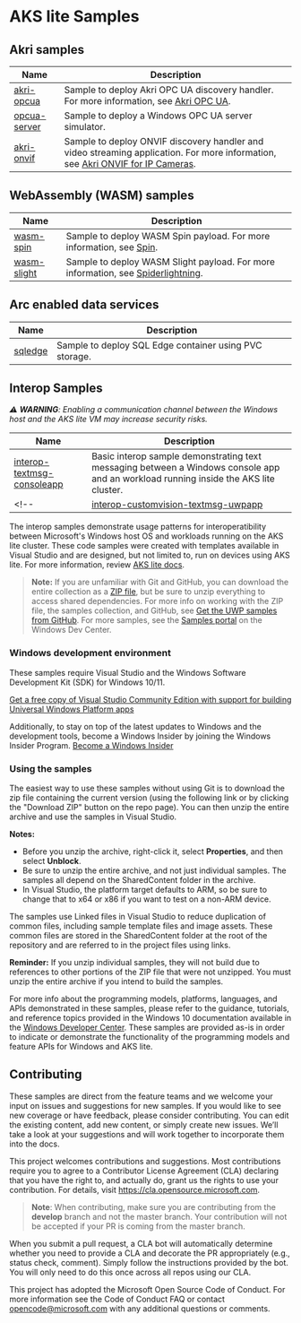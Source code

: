 # AKS lite Samples

## Akri samples

| Name           | Description      |
|----------------|------------------|
| [akri-opcua](./akri-opcua/) | Sample to deploy Akri OPC UA discovery handler. For more information, see [Akri OPC UA](https://docs.akri.sh/discovery-handlers/opc-ua). |
| [opcua-server](./opcua-server/) | Sample to deploy a Windows OPC UA server simulator. |
| [akri-onvif](./akri-onvif/) | Sample to deploy ONVIF discovery handler and video streaming application. For more information, see [Akri ONVIF for IP Cameras](https://docs.akri.sh/discovery-handlers/onvif).|

## WebAssembly (WASM) samples

| Name           | Description      |
|----------------|------------------|
| [wasm-spin](./wasm/wasm-spin.md) | Sample to deploy WASM Spin payload. For more information, see [Spin](https://github.com/fermyon/spin/). |
| [wasm-slight](./wasm/wasm-slight.md) | Sample to deploy WASM Slight payload. For more information, see [Spiderlightning](https://github.com/deislabs/spiderlightning/). | 


## Arc enabled data services

| Name           | Description      |
|----------------|------------------|
| [sqledge](./sqledge/) | Sample to deploy SQL Edge container using PVC storage. 

## Interop Samples

_:warning: **WARNING**: Enabling a communication channel between the Windows host and the AKS lite VM may increase security risks._

| Name           | Description      |
|----------------|------------------|
| [interop-textmsg-consoleapp](./interop-textmsg-consoleapp) | Basic interop sample demonstrating text messaging between a Windows console app and an workload running inside the AKS lite cluster. | 
<!-- | [interop-customvision-textmsg-uwpapp](./interop-customvision-textmsg-uwpapp) | <p>Two more advanced interop samples which demonstrate bidirectional communication between a Windows application and an Edge module running inside the AKS lite VM. </p><ul><li>Text messaging between a UWP application and an Edge module. </li><li>A 'Custom vision' machine learning interop sample with a fruit classifier which uses a Windows UWP app to send camera frames to an Edge module for identification.</li></ul>| -->

The interop samples demonstrate usage patterns for interoperatibility between Microsoft's Windows host OS and workloads running on the AKS lite cluster.  These code samples were created with templates available in Visual Studio and are designed, but not limited to, run on devices using AKS lite. For more information, review [AKS lite docs](/docs/AKS-Lite-Concepts.md).

> **Note:** If you are unfamiliar with Git and GitHub, you can download the entire collection as a 
> [ZIP file](https://github.com/Microsoft/Windows-universal-samples/archive/master.zip), but be 
> sure to unzip everything to access shared dependencies. For more info on working with the ZIP file, 
> the samples collection, and GitHub, see [Get the UWP samples from GitHub](https://aka.ms/ovu2uq). 
> For more samples, see the [Samples portal](https://aka.ms/winsamples) on the Windows Dev Center. 

### Windows development environment

These samples require Visual Studio and the Windows Software Development Kit (SDK) for Windows 10/11.

   [Get a free copy of Visual Studio Community Edition with support for building Universal Windows Platform apps](http://go.microsoft.com/fwlink/p/?LinkID=280676)

Additionally, to stay on top of the latest updates to Windows and the development tools, become a Windows Insider by joining the Windows Insider Program. [Become a Windows Insider](https://insider.windows.com/)

### Using the samples

The easiest way to use these samples without using Git is to download the zip file containing the current version (using the following link or by clicking the "Download ZIP" button on the repo page). You can then unzip the entire archive and use the samples in Visual Studio.

   **Notes:**

   * Before you unzip the archive, right-click it, select **Properties**, and then select **Unblock**.
   * Be sure to unzip the entire archive, and not just individual samples. The samples all depend on the SharedContent folder in the archive.   
   * In Visual Studio, the platform target defaults to ARM, so be sure to change that to x64 or x86 if you want to test on a non-ARM device. 

The samples use Linked files in Visual Studio to reduce duplication of common files, including sample template files and image assets. These common files are stored in the SharedContent folder at the root of the repository and are referred to in the project files using links.

**Reminder:** If you unzip individual samples, they will not build due to references to other portions of the ZIP file that were not unzipped. You must unzip the entire archive if you intend to build the samples.

For more info about the programming models, platforms, languages, and APIs demonstrated in these samples, please refer to the guidance, tutorials, and reference topics provided in the Windows 10 documentation available in the [Windows Developer Center](http://go.microsoft.com/fwlink/p/?LinkID=532421). These samples are provided as-is in order to indicate or demonstrate the functionality of the programming models and feature APIs for Windows and AKS lite.

## Contributing

These samples are direct from the feature teams and we welcome your input on issues and suggestions for new samples. If you would like to see new coverage or have feedback, please consider contributing. You can edit the existing content, add new content, or simply create new issues. We’ll take a look at your suggestions and will work together to incorporate them into the docs.

This project welcomes contributions and suggestions. Most contributions require you to agree to a Contributor License Agreement (CLA) declaring that you have the right to, and actually do, grant us the rights to use your contribution. For details, visit https://cla.opensource.microsoft.com.

> **Note**:
> When contributing, make sure you are contributing from the **develop** branch and not the master branch. Your contribution will not be accepted if your PR is coming from the master branch. 

When you submit a pull request, a CLA bot will automatically determine whether you need to provide a CLA and decorate the PR appropriately (e.g., status check, comment). Simply follow the instructions provided by the bot. You will only need to do this once across all repos using our CLA.

This project has adopted the Microsoft Open Source Code of Conduct. For more information see the Code of Conduct FAQ or contact opencode@microsoft.com with any additional questions or comments.
